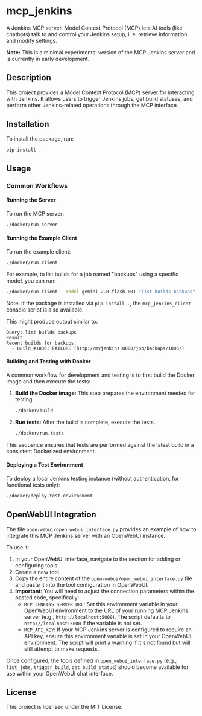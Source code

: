 # mcp_jenkins

A Jenkins MCP server. Model Context Protocol (MCP) lets AI tools (like chatbots) talk to and control your Jenkins setup, i. e. retrieve information and modify settings. 

**Note:** This is a minimal experimental version of the MCP Jenkins server and is currently in early development.

## Description

This project provides a Model Context Protocol (MCP) server for interacting with Jenkins. It allows users to trigger Jenkins jobs, get build statuses, and perform other Jenkins-related operations through the MCP interface.

## Installation

To install the package, run:

```bash
pip install .
```

## Usage

### Common Workflows

#### Running the Server

To run the MCP server:

```bash
./docker/run.server
```

#### Running the Example Client

To run the example client:

```bash
./docker/run.client
```

For example, to list builds for a job named "backups" using a specific model, you can run:

```bash
./docker/run.client --model gemini-2.0-flash-001 "list builds backups"
```

Note: If the package is installed via `pip install .`, the `mcp_jenkins_client` console script is also available.

This might produce output similar to:

```
Query: list builds backups
Result:
Recent builds for backups:
  - Build #1086: FAILURE (http://myjenkins:8080/job/backups/1086/)
```

#### Building and Testing with Docker

A common workflow for development and testing is to first build the Docker image and then execute the tests:

1.  **Build the Docker image:**
    This step prepares the environment needed for testing.
    ```bash
    ./docker/build
    ```

2.  **Run tests:**
    After the build is complete, execute the tests.
    ```bash
    ./docker/run.tests
    ```
This sequence ensures that tests are performed against the latest build in a consistent Dockerized environment.

#### Deploying a Test Environment

To deploy a local Jenkins testing instance (without authentication, for functional tests only):

```bash
./docker/deploy.test.environment
```

## OpenWebUI Integration

The file `open-webui/open_webui_interface.py` provides an example of how to integrate this MCP Jenkins server with an OpenWebUI instance.

To use it:
1. In your OpenWebUI interface, navigate to the section for adding or configuring tools.
2. Create a new tool.
3. Copy the entire content of the `open-webui/open_webui_interface.py` file and paste it into the tool configuration in OpenWebUI.
4. **Important**: You will need to adjust the connection parameters within the pasted code, specifically:
    - `MCP_JENKINS_SERVER_URL`: Set this environment variable in your OpenWebUI environment to the URL of your running MCP Jenkins server (e.g., `http://localhost:5000`). The script defaults to `http://localhost:5000` if the variable is not set.
    - `MCP_API_KEY`: If your MCP Jenkins server is configured to require an API key, ensure this environment variable is set in your OpenWebUI environment. The script will print a warning if it's not found but will still attempt to make requests.

Once configured, the tools defined in `open_webui_interface.py` (e.g., `list_jobs`, `trigger_build`, `get_build_status`) should become available for use within your OpenWebUI chat interface.

## License

This project is licensed under the MIT License.
